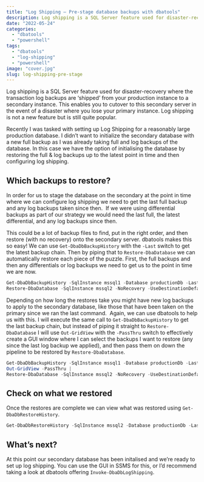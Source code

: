```yaml
---
title: "Log Shipping – Pre-stage database backups with dbatools"
description: Log shipping is a SQL Server feature used for disaster-recovery where the transaction log backups are ‘shipped’ from your production instance to a secondary instance.
date: "2022-05-24"
categories:
  - "dbatools"
  - "powershell"
tags:
  - "dbatools"
  - "log-shipping"
  - "powershell"
image: "cover.jpg"
slug: log-shipping-pre-stage
---
```


Log shipping is a SQL Server feature used for disaster-recovery where the transaction log backups are ‘shipped’ from your production instance to a secondary instance. This enables you to cutover to this secondary server in the event of a disaster where you lose your primary instance. Log shipping is not a new feature but is still quite popular.

Recently I was tasked with setting up Log Shipping for a reasonably large production database. I didn’t want to initialize the secondary database with a new full backup as I was already taking full and log backups of the database. In this case we have the option of initialising the database by restoring the full & log backups up to the latest point in time and then configuring log shipping.

## Which backups to restore?

In order for us to stage the database on the secondary at the point in time where we can configure log shipping we need to get the last full backup and any log backups taken since then.  If we were using differential backups as part of our strategy we would need the last full, the latest differential, and any log backups since then.

This could be a lot of backup files to find, put in the right order, and then restore (with no recovery) onto the secondary server. dbatools makes this so easy! We can use `Get-DbaDbBackupHistory` with the `-Last` switch to get the latest backup chain. Then by piping that to `Restore-DbaDatabase` we can automatically restore each piece of the puzzle. First, the full backups and then any differentials or log backups we need to get us to the point in time we are now.

```PowerShell
Get-DbaDbBackupHistory -SqlInstance mssql1 -Database productionDb -Last |
Restore-DbaDatabase -SqlInstance mssql2 -NoRecovery -UseDestinationDefaultDirectories
```

Depending on how long the restores take you might have new log backups to apply to the secondary database, like those that have been taken on the primary since we ran the last command.  Again, we can use dbatools to help us with this. I will execute the same call to `Get-DbaDbBackupHistory` to get the last backup chain, but instead of piping it straight to `Restore-DbaDatabase` I will use `Out-GridView` with the `-PassThru` switch to effectively create a GUI window where I can select the backups I want to restore (any since the last log backup we applied), and then pass them on down the pipeline to be restored by `Restore-DbaDatabase`.

```PowerShell
Get-DbaDbBackupHistory -SqlInstance mssql1 -Database productionDb -Last |
Out-GridView -PassThru |
Restore-DbaDatabase -SqlInstance mssql2 -NoRecovery -UseDestinationDefaultDirectories -Continue
```

## Check on what we restored

Once the restores are complete we can view what was restored using `Get-DbaDbRestoreHistory`.

```PowerShell
Get-DbaDbRestoreHistory -SqlInstance mssql2 -Database productionDb -Last
```

## What’s next?

At this point our secondary database has been initalised and we’re ready to set up log shipping. You can use the GUI in SSMS for this, or I’d recommend taking a look at dbatools offering `Invoke-DbaDbLogShipping`.
